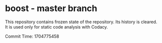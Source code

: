# boost - master branch

This repository contains frozen state of the repository.
Its history is cleared. It is used only for static code
analysis with Codacy.

Commit Time: 1704775458